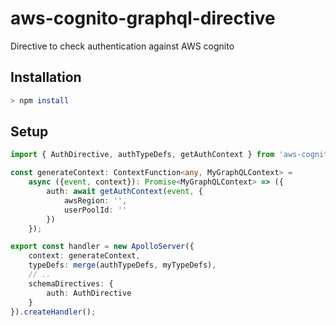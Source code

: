# aws-cognito-graphql-directive
Directive to check authentication against AWS cognito

## Installation

```bash
> npm install
```

## Setup

```typescript
import { AuthDirective, authTypeDefs, getAuthContext } from 'aws-cognito-graphql-drective';

const generateContext: ContextFunction<any, MyGraphQLContext> =
	async ({event, context}): Promise<MyGraphQLContext> => ({
		auth: await getAuthContext(event, {
            awsRegion: '',
            userPoolId: ''		
        })
	});

export const handler = new ApolloServer({
	context: generateContext,
	typeDefs: merge(authTypeDefs, myTypeDefs),
	// ..
	schemaDirectives: {
		auth: AuthDirective
	}
}).createHandler();

```
